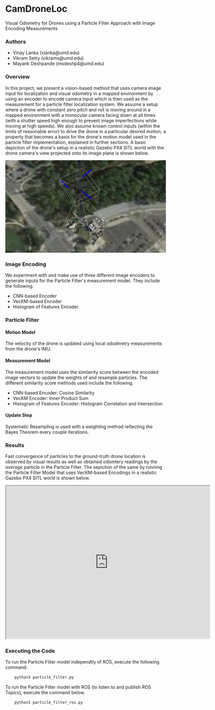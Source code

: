 # CamDroneLoc

Visual Odometry for Drones using a Particle Filter Approach with Image Encoding Measurements

### Authors

<ul>
<li> Vinay Lanka (vlanka@umd.edu)
<li> Vikram Setty (vikrams@umd.edu)
<li> Mayank Deshpande (msdeshp4@umd.edu)
</ul>

### Overview

In this project, we present a vision-based method that uses camera image input for localization and visual odometry in a mapped environment by using an encoder to encode camera input which is then used as the measurement for a particle filter localization system. We assume a setup where a drone with constant zero pitch and roll is moving around in a mapped environment with a monocular camera facing down at all times (with a shutter speed high enough to prevent image imperfections while moving at high speeds). We also assume known control inputs (within the limits of reasonable error) to drive the drone in a particular desired motion, a property that becomes a basis for the drone's motion model used in the particle filter implementation, explained in further sections. A basic depiction of the drone's setup in a realistic Gazebo PX4 SITL world with the drone camera's view projected onto its image plane is shown below.

<p align="center">
  <img src="images/DroneSetup.jpeg"/>
</p>

### Image Encoding

We experiment with and make use of three different image encoders to generate inputs for the Particle Filter's measurement model. They include the following.

<ul>
<li> CNN-based Encoder
<li> VecKM-based Encoder
<li> Histogram of Features Encoder
</ul>

### Particle Filter

#### Motion Model

The velocity of the drone is updated using local ododmetry measurements from the drone's IMU.

#### Measurement Model

The measurement model uses the similairity score between the encoded image vectors to update the weights of and resample particles. The different similarity score methods used include the following.

<ul>
<li> CNN-based Encoder: Cosine Similarity
<li> VecKM Encoder: Inner Product Sum
<li> Histogram of Features Encoder: Histogram Correlation and Intersection
</ul>

#### Update Step

Systematic Resampling is used with a weighting method reflecting the Bayes Theorem every couple iterations.

### Results

Fast convergence of particles to the ground-truth drone location is observed by visual results as well as obtained odomtery readings by the *average* particle in the Particle Filter. The sepiction of the same by running the Particle Filter Model that uses VecKM-based Encodings in a realistic Gazebo PX4 SITL world is shown below. 

<iframe src="https://drive.google.com/file/d/1LihlSgeTUfliR2FKWrQg5qaWYqrT-apc/preview" width="640" height="480" allow="autoplay"></iframe>

### Executing the Code

To run the Particle Filter model independtly of ROS, execute the following command.

```sh
    python3 particle_filter.py
```

To run the Particle Filter model with ROS (to listen to and publish ROS Topics), execute the command below.

```sh
    python3 particle_filter_ros.py
```